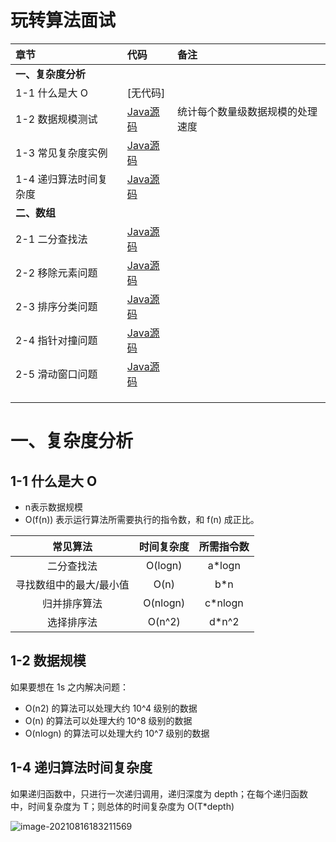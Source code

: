 # 玩转算法面试

| 章节 | 代码 | 备注 |
| :--- | :--- | :--- |
| **一、复杂度分析** |  | |
| 1-1 什么是大 O | [无代码] |  |
| 1-2 数据规模测试 | [Java源码](src/main/java/timecomplexity/Basic.java) | 统计每个数量级数据规模的处理速度 |
| 1-3 常见复杂度实例 | [Java源码](src/main/java/timecomplexity/CommonTimeComplexity.java) |  |
| 1-4 递归算法时间复杂度 | [Java源码](src/main/java/timecomplexity/Recursion.java) |  |
| **二、数组**           |                                                              | |
| 2-1 二分查找法 | [Java源码](src/main/java/array/binarysearch/BinarySearch.java) | |
| 2-2 移除元素问题 | [Java源码](src/main/java/array/leetcode/remove_element) | |
| 2-3 排序分类问题 | [Java源码](src/main/java/array/leetcode/sort) | |
| 2-4 指针对撞问题 | [Java源码](src/main/java/array/leetcode/collision_pointer) | |
| 2-5 滑动窗口问题 | [Java源码](src/main/java/array/leetcode/sliding_window) | |
|                                                   |                                                              |                                  |
|                                                   |                                                              |                                  |
|                                                   |                                                              | |


# 一、复杂度分析

## 1-1 什么是大 O

- n表示数据规模
- O(f(n)) 表示运行算法所需要执行的指令数，和 f(n) 成正比。

| 常见算法 | 时间复杂度 | 所需指令数 |
| :---: | :---: | :---: |
| 二分查找法 | O(logn) | a*logn |
| 寻找数组中的最大/最小值 | O(n) | b*n |
| 归并排序算法 | O(nlogn) | c*nlogn |
| 选择排序法 | O(n^2) | d*n^2 |

## 1-2 数据规模

如果要想在 1s 之内解决问题：

- O(n2) 的算法可以处理大约 10^4 级别的数据
- O(n) 的算法可以处理大约 10^8 级别的数据
- O(nlogn) 的算法可以处理大约 10^7 级别的数据

## 1-4 递归算法时间复杂度

如果递归函数中，只进行一次递归调用，递归深度为 depth；在每个递归函数中，时间复杂度为 T；则总体的时间复杂度为 O(T*depth)



![image-20210816183211569](https://z3.ax1x.com/2021/08/16/fWXd5n.png)